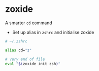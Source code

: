 # zoxide

A smarter `cd` command

- Set up alias in `zshrc` and initialise zoxide

```zsh
# ~/.zshrc

alias cd="z"

# very end of file
eval "$(zoxide init zsh)"
```
